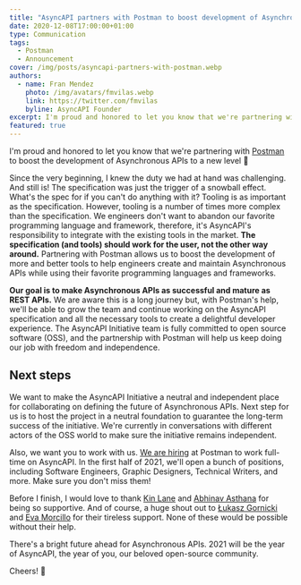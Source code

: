 ```yaml
---
title: "AsyncAPI partners with Postman to boost development of Asynchronous APIs"
date: 2020-12-08T17:00:00+01:00
type: Communication
tags:
  - Postman
  - Announcement
cover: /img/posts/asyncapi-partners-with-postman.webp
authors:
  - name: Fran Mendez
    photo: /img/avatars/fmvilas.webp
    link: https://twitter.com/fmvilas
    byline: AsyncAPI Founder
excerpt: I'm proud and honored to let you know that we're partnering with Postman to boost the development of Asynchronous APIs to a new level.
featured: true
---
```


I'm proud and honored to let you know that we're partnering with [Postman](https://www.postman.com) to boost the development of Asynchronous APIs to a new level :rocket:

Since the very beginning, I knew the duty we had at hand was challenging. And still is! The specification was just the trigger of a snowball effect. What's the spec for if you can't do anything with it? Tooling is as important as the specification. However, tooling is a number of times more complex than the specification. We engineers don't want to abandon our favorite programming language and framework, therefore, it's AsyncAPI's responsibility to integrate with the existing tools in the market. **The specification (and tools) should work for the user, not the other way around.** Partnering with Postman allows us to boost the development of more and better tools to help engineers create and maintain Asynchronous APIs while using their favorite programming languages and frameworks.

**Our goal is to make Asynchronous APIs as successful and mature as REST APIs.** We are aware this is a long journey but, with Postman's help, we'll be able to grow the team and continue working on the AsyncAPI specification and all the necessary tools to create a delightful developer experience. The AsyncAPI Initiative team is fully committed to open source software (OSS), and the partnership with Postman will help us keep doing our job with freedom and independence.

## Next steps

We want to make the AsyncAPI Initiative a neutral and independent place for collaborating on defining the future of Asynchronous APIs. Next step for us is to host the project in a neutral foundation to guarantee the long-term success of the initiative. We're currently in conversations with different actors of the OSS world to make sure the initiative remains independent.

Also, we want you to work with us. [We are hiring](/jobs) at Postman to work full-time on AsyncAPI. In the first half of 2021, we'll open a bunch of positions, including Software Engineers, Graphic Designers, Technical Writers, and more. Make sure you don't miss them!

<NewsletterSubscribe className="my-8" formName="form 1" type="jobs" title="Receive an email when we publish a new job offer:" />

Before I finish, I would love to thank [Kin Lane](https://twitter.com/kinlane/) and [Abhinav Asthana](https://twitter.com/a85) for being so supportive. And of course, a huge shout out to [Łukasz Gornicki](https://twitter.com/derberq) and [Eva Morcillo](https://twitter.com/e_morcillo) for their tireless support. None of these would be possible without their help.

There's a bright future ahead for Asynchronous APIs. 2021 will be the year of AsyncAPI, the year of you, our beloved open-source community.

Cheers! :beers: